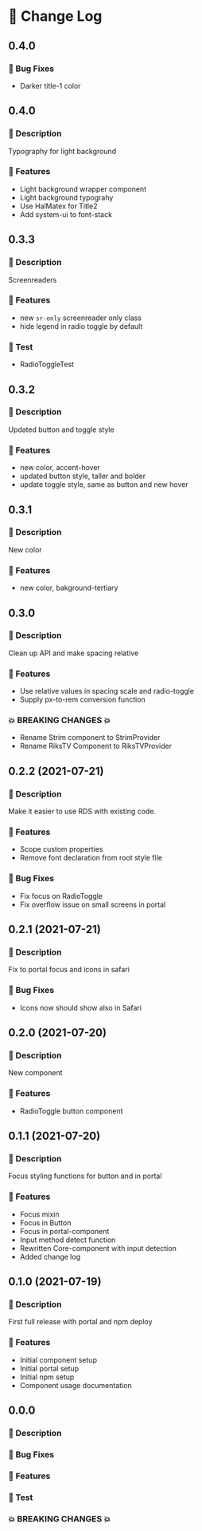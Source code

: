 # 📖 Change Log

## 0.4.0

### 🐛 Bug Fixes
- Darker title-1 color

## 0.4.0

### 🤷 Description
Typography for light background

### 🎉 Features
- Light background wrapper component
- Light background typograhy
- Use HalMatex for Title2
- Add system-ui to font-stack

## 0.3.3

### 🤷 Description
Screenreaders

### 🎉 Features
- new `sr-only` screenreader only class
- hide legend in radio toggle by default

### 🧪 Test
- RadioToggleTest

## 0.3.2

### 🤷 Description
Updated button and toggle style

### 🎉 Features
- new color, accent-hover
- updated button style, taller and bolder
- update toggle style, same as button and new hover

## 0.3.1

### 🤷 Description
New color

### 🎉 Features
- new color, bakground-tertiary
## 0.3.0

### 🤷 Description
Clean up API and make spacing relative

### 🎉 Features
- Use relative values in spacing scale and radio-toggle
- Supply px-to-rem conversion function

### 💥 BREAKING CHANGES 💥
- Rename Strim component to StrimProvider
- Rename RiksTV Component to RiksTVProvider

## 0.2.2 (2021-07-21)

### 🤷 Description

Make it easier to use RDS with existing code.

### 🎉 Features

- Scope custom properties
- Remove font declaration from root style file

### 🐛 Bug Fixes

- Fix focus on RadioToggle
- Fix overflow issue on small screens in portal

## 0.2.1 (2021-07-21)

### 🤷 Description

Fix to portal focus and icons in safari

### 🐛 Bug Fixes

- Icons now should show also in Safari

## 0.2.0 (2021-07-20)

### 🤷 Description

New component

### 🎉 Features

- RadioToggle button component

## 0.1.1 (2021-07-20)

### 🤷 Description

Focus styling functions for button and in portal

### 🎉 Features

- Focus mixin
- Focus in Button
- Focus in portal-component
- Input method detect function
- Rewritten Core-component with input detection
- Added change log

## 0.1.0 (2021-07-19)

### 🤷 Description

First full release with portal and npm deploy

### 🎉 Features

- Initial component setup
- Initial portal setup
- Initial npm setup
- Component usage documentation

## 0.0.0

### 🤷 Description

### 🐛 Bug Fixes

### 🎉 Features

### 🧪 Test

### 💥 BREAKING CHANGES 💥

